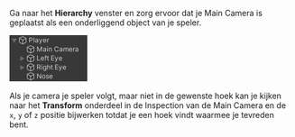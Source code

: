 Ga naar het **Hierarchy** venster en zorg ervoor dat je Main Camera is geplaatst als een onderliggend object van je speler.

![Het venster Hierarchy met de main camera in de speler als een onderliggend GameObject.](images/camera-child.png)

Als je camera je speler volgt, maar niet in de gewenste hoek kan je kijken naar het **Transform** onderdeel in de Inspection van de Main Camera en de `x`, `y` of `z` positie bijwerken totdat je een hoek vindt waarmee je tevreden bent. 
